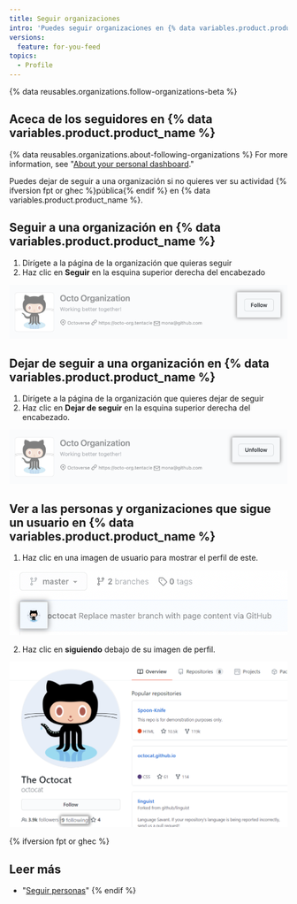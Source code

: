 ```yaml
---
title: Seguir organizaciones
intro: 'Puedes seguir organizaciones en {% data variables.product.product_name %} para recibir notificaciones sobre su actividad.'
versions:
  feature: for-you-feed
topics:
  - Profile
---
```


{% data reusables.organizations.follow-organizations-beta %}

## Aceca de los seguidores en {% data variables.product.product_name %}

{% data reusables.organizations.about-following-organizations %} For more information, see "[About your personal dashboard](/account-and-profile/setting-up-and-managing-your-personal-account-on-github/managing-personal-account-settings/about-your-personal-dashboard#staying-updated-with-activity-from-the-community)."

Puedes dejar de seguir a una organización si no quieres ver su actividad {% ifversion fpt or ghec %}pública{% endif %} en {% data variables.product.product_name %}.

## Seguir a una organización en {% data variables.product.product_name %}

1. Dirígete a la página de la organización que quieras seguir
2. Haz clic en **Seguir** en la esquina superior derecha del encabezado

  ![Captura de pantalla del encabezado de la organización con el botón de seguir resaltado](/assets/images/help/profile/organization-profile-following.png)

## Dejar de seguir a una organización en {% data variables.product.product_name %}

1. Dirígete a la página de la organización que quieres dejar de seguir
2. Haz clic en **Dejar de seguir** en la esquina superior derecha del encabezado.

  ![Captura de pantalla del encabezado de la organización con el botón de dejar de seguir resaltado](/assets/images/help/profile/organization-profile-unfollowing.png)

## Ver a las personas y organizaciones que sigue un usuario en {% data variables.product.product_name %}

1. Haz clic en una imagen de usuario para mostrar el perfil de este.

  ![Imagen de usuario](/assets/images/help/profile/user-profile-image.png)

2. Haz clic en **siguiendo** debajo de su imagen de perfil.

  ![Siguiendo a usuario](/assets/images/help/profile/user-profile-following.png)

{% ifversion fpt or ghec %}
## Leer más

- "[Seguir personas](/get-started/exploring-projects-on-github/following-people)"
{% endif %}
